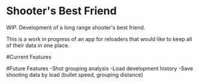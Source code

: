 # Shooter's Best Friend
WIP. Development of a long range shooter's best friend.

This is a work in progress of an app for reloaders that would like to keep all of their data in one place.

#Current Features

#Future Features
 -Shot grouping analysis
 -Load development history
 -Save shooting data by load (bullet speed, grouping distance)
